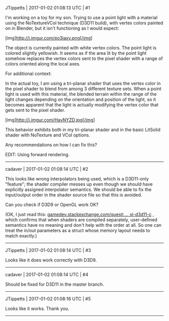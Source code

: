 JTippetts | 2017-01-02 01:08:13 UTC | #1

I'm working on a toy for my son. Trying to use a point light with a material using the NoTextureVCol technique (D3D11 build), with vertex colors painted on in Blender, but it isn't functioning as I would expect:

[img]http://i.imgur.com/eo3iaxv.png[/img]

The object is currently painted with white vertex colors. The point light is colored slightly yellowish. It seems as if the area lit by the point light somehow replaces the vertex colors sent to the pixel shader with a range of colors oriented along the local axes.

For additional context:

In the actual toy, I am using a tri-planar shader that uses the vertex color in the pixel shader to blend from among 3 different texture sets. When a point light is used with this material, the blended terrain within the range of the light changes depending on the orientation and position of the light, so it becomes apparent that the light is actually modifying the vertex color that gets sent to the pixel shader.

[img]http://i.imgur.com/HavNYZD.jpg[/img]

 This behavior exhibits both in my tri-planar shader and in the basic LitSolid shader with NoTexture and VCol options.

Any recommendations on how I can fix this?

EDIT: Using forward rendering.

-------------------------

cadaver | 2017-01-02 01:08:14 UTC | #2

This looks like wrong interpolators being used, which is a D3D11-only "feature"; the shader compiler messes up even though we should have explicitly assigned interpolator semantics. We should be able to fix the input/output order in the shader source file so that this is avoided.

Can you check if D3D9 or OpenGL work OK?

(OK, I just read this: [gamedev.stackexchange.com/questi ... sl-d3d11-c](http://gamedev.stackexchange.com/questions/40348/partial-shader-signatures-hlsl-d3d11-c) , which confirms that when shaders are compiled separately, user-defined semantics have no meaning and don't help with the order at all. So one can treat the in/out parameters as a struct whose memory layout needs to match exactly.)

-------------------------

JTippetts | 2017-01-02 01:08:14 UTC | #3

Looks like it does work correctly with D3D9.

-------------------------

cadaver | 2017-01-02 01:08:14 UTC | #4

Should be fixed for D3D11 in the master branch.

-------------------------

JTippetts | 2017-01-02 01:08:16 UTC | #5

Looks like it works. Thank you.

-------------------------

